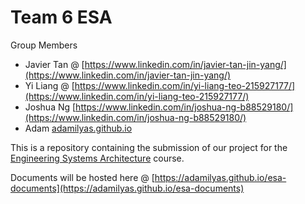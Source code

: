 # Team 6 ESA

Group Members
- Javier Tan @ [https://www.linkedin.com/in/javier-tan-jin-yang/](https://www.linkedin.com/in/javier-tan-jin-yang/)
- Yi Liang @ [https://www.linkedin.com/in/yi-liang-teo-215927177/](https://www.linkedin.com/in/yi-liang-teo-215927177/)
- Joshua Ng [https://www.linkedin.com/in/joshua-ng-b88529180/](https://www.linkedin.com/in/joshua-ng-b88529180/)
- Adam [adamilyas.github.io](https://adamilyas.github.io)

This is a repository containing the submission of our project for the [Engineering Systems Architecture](https://esd.sutd.edu.sg/courses/40014-engineering-systems-architecture/) course.

Documents will be hosted here @ [https://adamilyas.github.io/esa-documents](https://adamilyas.github.io/esa-documents)
